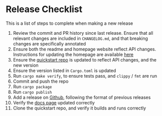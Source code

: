 # Release Checklist

This is a list of steps to complete when making a new release

1. Review the commit and PR history since last release. Ensure that all relevant
changes are included in `CHANGELOG.md`, and that breaking changes
are specifically annotated
1. Ensure both the readme and homepage website reflect API changes. Instructions
for updating the homepage are available [here](https://github.com/David-OConnor/seed-homepage)
1. Ensure the [quickstart repo](https://github.com/David-Oconnor/seed-quickstart) is updated
to reflect API changes, and the new version
1. Ensure the version listed in `Cargo.toml` is updated
1. Run `cargo make verify`, to ensure tests pass, and `clippy` / `fmt` are run
1. Commit and push the repo
1. Run `cargo package`
1. Run `cargo publish`
1. Add a release on [Github](https://github.com/David-OConnor/seed/releases), following the format of previous releases
1. Verify the [docs page](https://docs.rs/seed/) updated correctly
1. Clone the quickstart repo, and verify it builds and runs correctly

